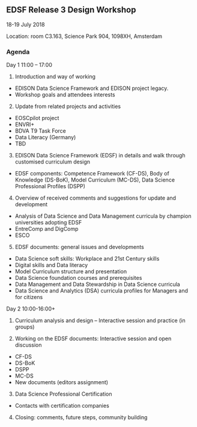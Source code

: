 ## EDSF Release 3 Design Workshop

18-19 July 2018

Location: room C3.163, Science Park 904, 1098XH, Amsterdam

### Agenda

Day 1 11:00 – 17:00 

1. Introduction and way of working

* EDISON Data Science Framework and EDISON project legacy. 
* Workshop goals and attendees interests

2. Update from related projects and activities

* EOSCpilot project
* ENVRI+
* BDVA T9 Task Force
* Data Literacy (Germany) 
* TBD

3. EDISON Data Science Framework (EDSF) in details and walk through customised curriculum design 

* EDSF components: Competence Framework (CF-DS), Body of Knowledge (DS-BoK), Model Curriculum (MC-DS), Data Science Professional Profiles (DSPP)

4. Overview of received comments and suggestions for update and development

* Analysis of Data Science and Data Management curricula by champion universities adopting EDSF
* EntreComp and DigComp
* ESCO

5. EDSF documents: general issues and developments
* Data Science soft skills: Workplace and 21st Century skills
* Digital skills and Data literacy
* Model Curriculum structure and presentation
* Data Science foundation courses and prerequisites 
* Data Management and Data Stewardship in Data Science curricula 
* Data Science and Analytics (DSA) curricula profiles for Managers and for citizens  

Day 2 10:00-16:00+

1. Curriculum analysis and design – Interactive session and practice (in groups)

2. Working on the EDSF documents: Interactive session and open discussion
* CF-DS
* DS-BoK
* DSPP
* MC-DS 
* New documents (editors assignment)

3. Data Science Professional Certification 
* Contacts with certification companies  

4. Closing: comments, future steps, community building